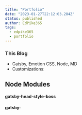 ```yaml
---
title: "Portfolio"
date: "2023-01-27T22:12:03.284Z"
status: published
author: EdPike365
tags:
  - edpike365
  - portfolio
---
```


<!-- excerpt-end -->

### This Blog
- Gatsby, Emotion CSS, Node, MD
- Customizations: 

## Node Modules

#### gatsby-head-style-boss

#### gatsby-
